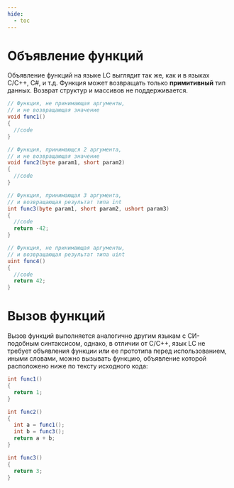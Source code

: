 ```yaml
---
hide:
  - toc
---
```

# Объявление функций
Объявление функций на языке LC выглядит так же, как и в языках C/C++, C#, и т.д. Функция может возвращать только **примитивный** тип данных. Возврат структур и массивов не поддерживается.

```cs
// Функция, не принимающая аргументы,
// и не возвращающая значение
void func1()
{
  //code
}

// Функция, принимающся 2 аргумента,
// и не возвращающая значение
void func2(byte param1, short param2)
{
  //code
}

// Функция, принимающая 3 аргумента,
// и возвращающая результат типа int
int func3(byte param1, short param2, ushort param3)
{
  //code
  return -42;
}

// Функция, не принимающая аргументы,
// и возвращающая результат типа uint
uint func4()
{
  //code
  return 42;
}
```

# Вызов функций

Вызов функций выполняется аналогично другим языкам с СИ-подобным синтаксисом, однако, в отличии от C/C++, язык LC не требует объявления функции или ее прототипа перед использованием, иными словами, можно вызывать функцию, объявление которой расположено ниже по тексту исходного кода:

```cs
int func1()
{
  return 1;
}

int func2()
{
  int a = func1();
  int b = func3();
  return a + b;
}

int func3()
{
  return 3;
}
```